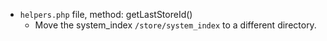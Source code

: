 - `helpers.php` file, method: getLastStoreId()
  - Move the system_index `/store/system_index` to a different directory.
